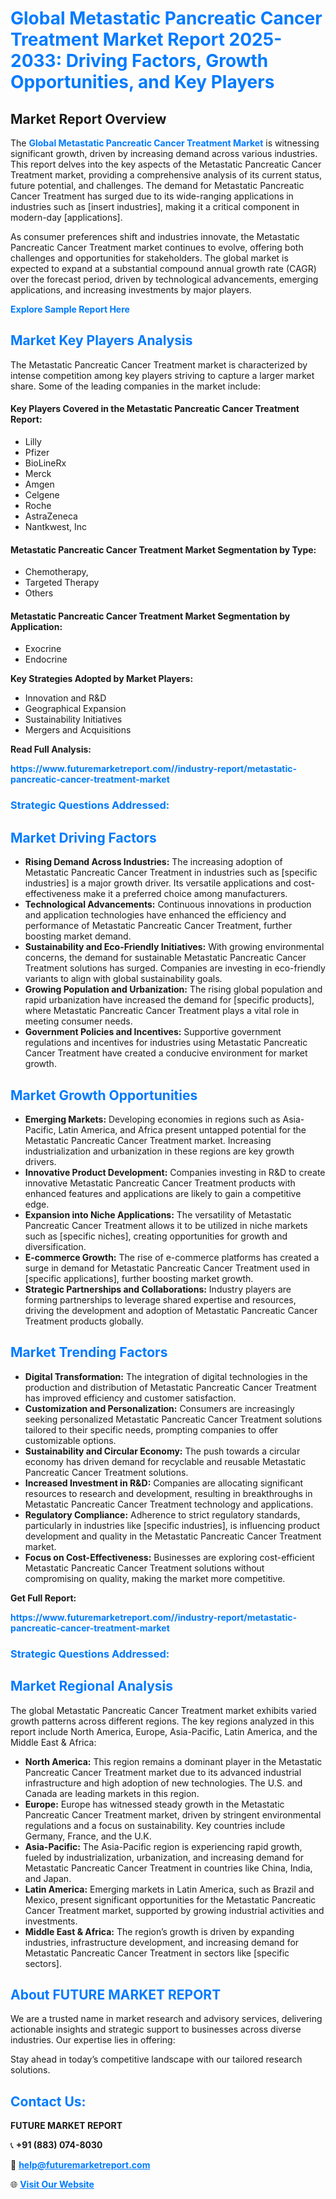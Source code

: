 <h1 style="color: #007BFF;">Global Metastatic Pancreatic Cancer Treatment Market Report 2025-2033: Driving Factors, Growth Opportunities, and Key Players</h1>

<section id="overview">
<h2>Market Report Overview</h2>
<p>The <a href="https://www.futuremarketreport.com//industry-report/metastatic-pancreatic-cancer-treatment-market" style="color: #007BFF; text-decoration: none;"><strong>Global Metastatic Pancreatic Cancer Treatment Market</strong></a> is witnessing significant growth, driven by increasing demand across various industries. This report delves into the key aspects of the Metastatic Pancreatic Cancer Treatment market, providing a comprehensive analysis of its current status, future potential, and challenges. The demand for Metastatic Pancreatic Cancer Treatment has surged due to its wide-ranging applications in industries such as [insert industries], making it a critical component in modern-day [applications].</p>
<p>As consumer preferences shift and industries innovate, the Metastatic Pancreatic Cancer Treatment market continues to evolve, offering both challenges and opportunities for stakeholders. The global market is expected to expand at a substantial compound annual growth rate (CAGR) over the forecast period, driven by technological advancements, emerging applications, and increasing investments by major players.</p>
</section>

<section id="overview">
<p><a href="https://www.futuremarketreport.com//request-sample/reportId=79982" style="color: #007BFF; text-decoration: none;"><strong>Explore Sample Report Here</strong></a></p>
</section>

<section id="key-players">
<h2 style="color: #007BFF;">Market Key Players Analysis</h2>
<p>The Metastatic Pancreatic Cancer Treatment market is characterized by intense competition among key players striving to capture a larger market share. Some of the leading companies in the market include:</p>
<h4>Key Players Covered in the Metastatic Pancreatic Cancer Treatment Report:</h4>
<ul><li>Lilly</li><li>Pfizer</li><li>BioLineRx</li><li>Merck</li><li>Amgen</li><li>Celgene</li><li>Roche</li><li>AstraZeneca</li><li>Nantkwest, Inc</li></ul>
<h4>Metastatic Pancreatic Cancer Treatment Market Segmentation by Type:</h4>
<ul><li>Chemotherapy,</li><li>Targeted Therapy</li><li>Others</li></ul>

<h4>Metastatic Pancreatic Cancer Treatment Market Segmentation by Application:</h4>
<ul><li>Exocrine</li><li>Endocrine</li></ul>
<p><strong>Key Strategies Adopted by Market Players:</strong></p>
<ul>
<li>Innovation and R&D</li>
<li>Geographical Expansion</li>
<li>Sustainability Initiatives</li>
<li>Mergers and Acquisitions</li>
</ul>
</section>

<section>
<p><strong>Read Full Analysis: </strong></p><a href="https://www.futuremarketreport.com//industry-report/metastatic-pancreatic-cancer-treatment-market" style="color: #007BFF; text-decoration: none;"><strong>https://www.futuremarketreport.com//industry-report/metastatic-pancreatic-cancer-treatment-market</strong></a>
<h3 style="color: #007BFF;">Strategic Questions Addressed:</h3>
</section>

<section id="driving-factors">
<h2 style="color: #007BFF;">Market Driving Factors</h2>
<ul>
<li><strong>Rising Demand Across Industries:</strong> The increasing adoption of Metastatic Pancreatic Cancer Treatment in industries such as [specific industries] is a major growth driver. Its versatile applications and cost-effectiveness make it a preferred choice among manufacturers.</li>
<li><strong>Technological Advancements:</strong> Continuous innovations in production and application technologies have enhanced the efficiency and performance of Metastatic Pancreatic Cancer Treatment, further boosting market demand.</li>
<li><strong>Sustainability and Eco-Friendly Initiatives:</strong> With growing environmental concerns, the demand for sustainable Metastatic Pancreatic Cancer Treatment solutions has surged. Companies are investing in eco-friendly variants to align with global sustainability goals.</li>
<li><strong>Growing Population and Urbanization:</strong> The rising global population and rapid urbanization have increased the demand for [specific products], where Metastatic Pancreatic Cancer Treatment plays a vital role in meeting consumer needs.</li>
<li><strong>Government Policies and Incentives:</strong> Supportive government regulations and incentives for industries using Metastatic Pancreatic Cancer Treatment have created a conducive environment for market growth.</li>
</ul>
</section>

<section id="growth-opportunities">
<h2 style="color: #007BFF;">Market Growth Opportunities</h2>
<ul>
<li><strong>Emerging Markets:</strong> Developing economies in regions such as Asia-Pacific, Latin America, and Africa present untapped potential for the Metastatic Pancreatic Cancer Treatment market. Increasing industrialization and urbanization in these regions are key growth drivers.</li>
<li><strong>Innovative Product Development:</strong> Companies investing in R&D to create innovative Metastatic Pancreatic Cancer Treatment products with enhanced features and applications are likely to gain a competitive edge.</li>
<li><strong>Expansion into Niche Applications:</strong> The versatility of Metastatic Pancreatic Cancer Treatment allows it to be utilized in niche markets such as [specific niches], creating opportunities for growth and diversification.</li>
<li><strong>E-commerce Growth:</strong> The rise of e-commerce platforms has created a surge in demand for Metastatic Pancreatic Cancer Treatment used in [specific applications], further boosting market growth.</li>
<li><strong>Strategic Partnerships and Collaborations:</strong> Industry players are forming partnerships to leverage shared expertise and resources, driving the development and adoption of Metastatic Pancreatic Cancer Treatment products globally.</li>
</ul>
</section>

<section id="trending-factors">
<h2 style="color: #007BFF;">Market Trending Factors</h2>
<ul>
<li><strong>Digital Transformation:</strong> The integration of digital technologies in the production and distribution of Metastatic Pancreatic Cancer Treatment has improved efficiency and customer satisfaction.</li>
<li><strong>Customization and Personalization:</strong> Consumers are increasingly seeking personalized Metastatic Pancreatic Cancer Treatment solutions tailored to their specific needs, prompting companies to offer customizable options.</li>
<li><strong>Sustainability and Circular Economy:</strong> The push towards a circular economy has driven demand for recyclable and reusable Metastatic Pancreatic Cancer Treatment solutions.</li>
<li><strong>Increased Investment in R&D:</strong> Companies are allocating significant resources to research and development, resulting in breakthroughs in Metastatic Pancreatic Cancer Treatment technology and applications.</li>
<li><strong>Regulatory Compliance:</strong> Adherence to strict regulatory standards, particularly in industries like [specific industries], is influencing product development and quality in the Metastatic Pancreatic Cancer Treatment market.</li>
<li><strong>Focus on Cost-Effectiveness:</strong> Businesses are exploring cost-efficient Metastatic Pancreatic Cancer Treatment solutions without compromising on quality, making the market more competitive.</li>
</ul>
</section>

<section>
<p><strong>Get Full Report: </strong></p><a href="https://www.futuremarketreport.com//industry-report/metastatic-pancreatic-cancer-treatment-market" style="color: #007BFF; text-decoration: none;"><strong>https://www.futuremarketreport.com//industry-report/metastatic-pancreatic-cancer-treatment-market</strong></a>
<h3 style="color: #007BFF;">Strategic Questions Addressed:</h3>
</section>


<section id="regional-analysis">
<h2 style="color: #007BFF;">Market Regional Analysis</h2>
<p>The global Metastatic Pancreatic Cancer Treatment market exhibits varied growth patterns across different regions. The key regions analyzed in this report include North America, Europe, Asia-Pacific, Latin America, and the Middle East & Africa:</p>
<ul>
<li><strong>North America:</strong> This region remains a dominant player in the Metastatic Pancreatic Cancer Treatment market due to its advanced industrial infrastructure and high adoption of new technologies. The U.S. and Canada are leading markets in this region.</li>
<li><strong>Europe:</strong> Europe has witnessed steady growth in the Metastatic Pancreatic Cancer Treatment market, driven by stringent environmental regulations and a focus on sustainability. Key countries include Germany, France, and the U.K.</li>
<li><strong>Asia-Pacific:</strong> The Asia-Pacific region is experiencing rapid growth, fueled by industrialization, urbanization, and increasing demand for Metastatic Pancreatic Cancer Treatment in countries like China, India, and Japan.</li>
<li><strong>Latin America:</strong> Emerging markets in Latin America, such as Brazil and Mexico, present significant opportunities for the Metastatic Pancreatic Cancer Treatment market, supported by growing industrial activities and investments.</li>
<li><strong>Middle East & Africa:</strong> The region’s growth is driven by expanding industries, infrastructure development, and increasing demand for Metastatic Pancreatic Cancer Treatment in sectors like [specific sectors].</li>
</ul>
</section>

<footer>
<h2 style="color: #007BFF;">About FUTURE MARKET REPORT</h2>
<p>We are a trusted name in market research and advisory services, delivering actionable insights and strategic support to businesses across diverse industries. Our expertise lies in offering:</p>

<p>Stay ahead in today’s competitive landscape with our tailored research solutions.</p>

<h2 style="color: #007BFF;">Contact Us:</h2>
<p><strong>FUTURE MARKET REPORT</strong></p>
<p>📞 <strong>+91 (883) 074-8030</strong></p>
<p>📧 <strong><a href="mailto:help@futuremarketreport.com" style="color: #007BFF;">help@futuremarketreport.com</a></strong></p>
<p>🌐 <strong><a href="https://www.futuremarketreport.com/" style="color: #007BFF;">Visit Our Website</a></strong></p>
</footer>